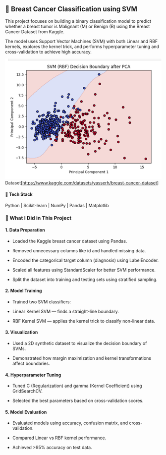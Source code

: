 ## 🧬 Breast Cancer Classification using SVM

This project focuses on building a binary classification model to predict whether a breast tumor is Malignant (M) or Benign (B) using the Breast Cancer Dataset from Kaggle.

The model uses Support Vector Machines (SVM) with both Linear and RBF kernels, explores the kernel trick, and performs hyperparameter tuning and cross-validation to achieve high accuracy.

![Project Screenshot](https://github.com/antara483/SVM-Breast-Cancer-Detection/blob/main/images/Screenshot.png?raw=true)
Dataset[https://www.kaggle.com/datasets/yasserh/breast-cancer-dataset]
#### 🧰 Tech Stack

Python | Scikit-learn | NumPy | Pandas | Matplotlib

### 🚀 What I Did in This Project
#### 1️. Data Preparation

- Loaded the Kaggle breast cancer dataset using Pandas.

- Removed unnecessary columns like id and handled missing data.

- Encoded the categorical target column (diagnosis) using LabelEncoder.

- Scaled all features using StandardScaler for better SVM performance.

- Split the dataset into training and testing sets using stratified sampling.

#### 2️. Model Training

- Trained two SVM classifiers:

- Linear Kernel SVM — finds a straight-line boundary.

- RBF Kernel SVM — applies the kernel trick to classify non-linear data.

#### 3. Visualization

- Used a 2D synthetic dataset to visualize the decision boundary of SVMs.

- Demonstrated how margin maximization and kernel transformations affect boundaries.

#### 4️. Hyperparameter Tuning

- Tuned C (Regularization) and gamma (Kernel Coefficient) using GridSearchCV.

- Selected the best parameters based on cross-validation scores.

#### 5️. Model Evaluation

- Evaluated models using accuracy, confusion matrix, and cross-validation.

- Compared Linear vs RBF kernel performance.

- Achieved >95% accuracy on test data.

